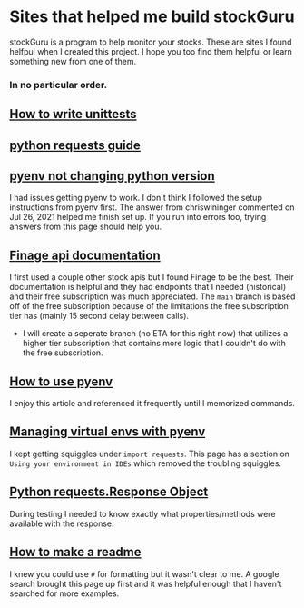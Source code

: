 # Sites that helped me build stockGuru

stockGuru is a program to help monitor your stocks. These are sites I found helfpul when I created this project. I hope you too find them helpful or learn something new from one of them.

### In no particular order.

## [How to write unittests](https://codefather.tech/blog/write-unit-test-python/)

## [python requests guide](https://realpython.com/python-requests/)

## [pyenv not changing python version](https://github.com/pyenv/pyenv/issues/849)

I had issues getting pyenv to work. I don't think I followed the setup instructions from pyenv first.
The answer from chriswininger commented on Jul 26, 2021 helped me finish set up.
If you run into errors too, trying answers from this page should help you.

## [Finage api documentation](https://finage.co.uk/docs/api/us-stock-historical-end-of-day-data)

I first used a couple other stock apis but I found Finage to be the best. Their documentation is helpful and they had endpoints that I needed (historical) and their free subscription was much appreciated. The `main` branch is based off of the free subscription because of the limitations the free subscription tier has (mainly 15 second delay between calls).

- I will create a seperate branch (no ETA for this right now) that utilizes a higher tier subscription that contains more logic that I couldn't do with the free subscription.

## [How to use pyenv](https://realpython.com/intro-to-pyenv/)

I enjoy this article and referenced it frequently until I memorized commands.

## [Managing virtual envs with pyenv](https://towardsdatascience.com/managing-virtual-environment-with-pyenv-ae6f3fb835f8)

I kept getting squiggles under `import requests`. This page has a section on `Using your environment in IDEs` which removed the troubling squiggles.

## [Python requests.Response Object](https://www.w3schools.com/python/ref_requests_response.asp)

During testing I needed to know exactly what properties/methods were available with the response.

## [How to make a readme](https://www.makeareadme.com/)

I knew you could use `#` for formatting but it wasn't clear to me. A google search brought this page up first and it was helpful enough that I haven't searched for more examples.
